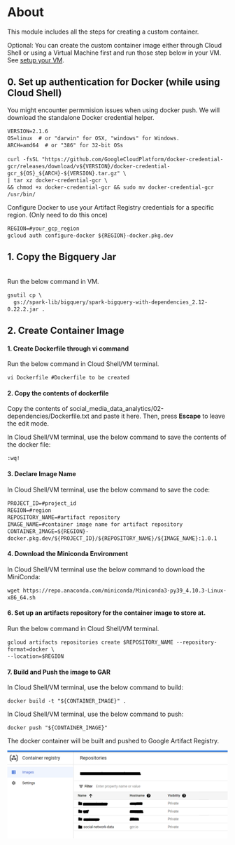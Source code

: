 # About

This module includes all the steps for creating a custom container.

Optional: You can create the custom container image either through Cloud Shell or using a Virtual Machine first and run those step below in your VM. See [setup your VM](../instructions/connect_VM_with_cloud_SDK.md).

## 0. Set up authentication for Docker (while using Cloud Shell)
You might encounter permmision issues when using docker push. We will download the standalone Docker credential helper.
```
VERSION=2.1.6
OS=linux  # or "darwin" for OSX, "windows" for Windows.
ARCH=amd64  # or "386" for 32-bit OSs

curl -fsSL "https://github.com/GoogleCloudPlatform/docker-credential-gcr/releases/download/v${VERSION}/docker-credential-gcr_${OS}_${ARCH}-${VERSION}.tar.gz" \
| tar xz docker-credential-gcr \
&& chmod +x docker-credential-gcr && sudo mv docker-credential-gcr /usr/bin/
```
Configure Docker to use your Artifact Registry credentials for a specific region. (Only need to do this once)
```
REGION=#your_gcp_region
gcloud auth configure-docker ${REGION}-docker.pkg.dev
```

## 1. Copy the Bigquery Jar
<br>
Run the below command in VM.

```
gsutil cp \
  gs://spark-lib/bigquery/spark-bigquery-with-dependencies_2.12-0.22.2.jar .

```

## 2. Create Container Image

#### 1. Create Dockerfile through vi command

Run the below command in Cloud Shell/VM terminal.

```
vi Dockerfile #Dockerfile to be created

```

#### 2. Copy the contents of dockerfile

Copy the contents of social_media_data_analytics/02-dependencies/Dockerfile.txt and paste it here. Then, press **Escape** to leave the edit mode.

In Cloud Shell/VM terminal, use the below command to save the contents of the docker file:

```
:wq!
```

#### 3. Declare Image Name

In Cloud Shell/VM terminal, use the below command to save the code:

```
PROJECT_ID=#project_id
REGION=#region
REPOSITORY_NAME=#artifact repository
IMAGE_NAME=#container image name for artifact repository
CONTAINER_IMAGE=${REGION}-docker.pkg.dev/${PROJECT_ID}/${REPOSITORY_NAME}/${IMAGE_NAME}:1.0.1
```

#### 4. Download the Miniconda Environment

In Cloud Shell/VM terminal use the below command to download the MiniConda:

```
wget https://repo.anaconda.com/miniconda/Miniconda3-py39_4.10.3-Linux-x86_64.sh
```


#### 6. Set up an artifacts repository for the container image to store at.

Run the below command in Cloud Shell/VM terminal.

```
gcloud artifacts repositories create $REPOSITORY_NAME --repository-format=docker \
--location=$REGION
```

#### 7. Build and Push the image to GAR


In Cloud Shell/VM terminal, use the below command to build:

```
docker build -t "${CONTAINER_IMAGE}" .
```

In Cloud Shell/VM terminal, use the below command to push:

```
docker push "${CONTAINER_IMAGE}"

```

The docker container will be built and pushed to Google Artifact Registry.

<kbd>
<img src=../images/container_registry.png />
</kbd>

<br>
